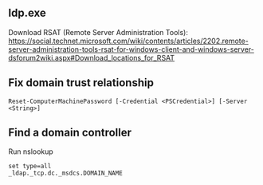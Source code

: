 ldp.exe
-------
Download RSAT (Remote Server Administration Tools): https://social.technet.microsoft.com/wiki/contents/articles/2202.remote-server-administration-tools-rsat-for-windows-client-and-windows-server-dsforum2wiki.aspx#Download_locations_for_RSAT

Fix domain trust relationship
-----------------------------

    Reset-ComputerMachinePassword [-Credential <PSCredential>] [-Server <String>]

Find a domain controller
------------------------

Run nslookup

    set type=all
    _ldap._tcp.dc._msdcs.DOMAIN_NAME
